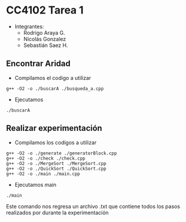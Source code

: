 # CC4102 Tarea 1

- Integrantes:
    - Rodrigo Araya G.
    - Nicolás Gonzalez
    - Sebastián Saez H.

## Encontrar Aridad
- Compilamos el codigo a utilizar

```
g++ -O2 -o ./buscarA ./busqueda_a.cpp
```

- Ejecutamos

```
./buscarA
```

## Realizar experimentación

- Compilamos los codigos a utilizar

```
g++ -O2 -o ./generate ./generatorBlock.cpp
g++ -O2 -o ./check ./check.cpp
g++ -O2 -o ./MergeSort ./MergeSort.cpp
g++ -O2 -o ./QuickSort ./QuickSort.cpp
g++ -O2 -o ./main ./main.cpp
```

- Ejecutamos main

```
./main
```

Este comando nos regresa un archivo .txt que contiene todos los pasos realizados por durante la experimentación

